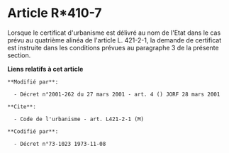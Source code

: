 # Article R*410-7

Lorsque le certificat d'urbanisme est délivré au nom de l'Etat dans le cas prévu au quatrième alinéa de l'article L. 421-2-1,
la demande de certificat est instruite dans les conditions prévues au paragraphe 3 de la présente section.

**Liens relatifs à cet article**

	**Modifié par**:

	  - Décret n°2001-262 du 27 mars 2001 - art. 4 () JORF 28 mars 2001

	**Cite**:

	  - Code de l'urbanisme - art. L421-2-1 (M)

	**Codifié par**:

	  - Décret n°73-1023 1973-11-08
